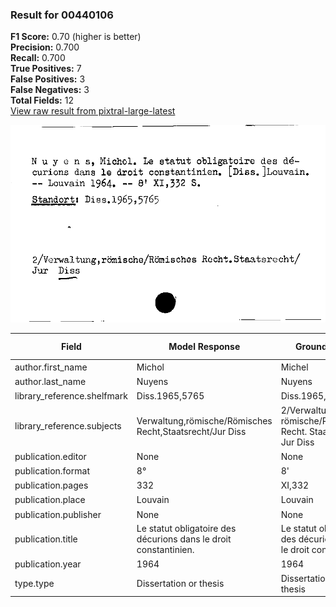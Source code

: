 ### Result for 00440106
**F1 Score:** 0.70 (higher is better)<br>**Precision:** 0.700<br>**Recall:** 0.700<br>**True Positives:** 7<br>**False Positives:** 3<br>**False Negatives:** 3<br>**Total Fields:** 12<br>[View raw result from pixtral-large-latest](https://github.com/RISE-UNIBAS/humanities_data_benchmark/blob/main/results/2025-09-02/T0159/request_T0159_00440106.json)

<img src="https://github.com/RISE-UNIBAS/humanities_data_benchmark/blob/main/benchmarks/zettelkatalog/images/00440106.jpg?raw=true" alt="00440106" width="600px">

| Field | Model Response | Ground Truth | Fuzzy Score | Match |
|-------|----------------|--------------|-------------|-------|
| author.first_name | Michol | Michel | 0.833 | ❌ |
| author.last_name | Nuyens | Nuyens | 1.000 | ✅ |
| library_reference.shelfmark | Diss.1965,5765 | Diss.1965,5765 | 1.000 | ✅ |
| library_reference.subjects | Verwaltung,römische/Römisches Recht,Staatsrecht/Jur Diss | 2/Verwaltung, römische/Römisches Recht. Staatsrecht/ Jur Diss | 0.940 | ✅ |
| publication.editor | None | None | 1.000 | ✅ |
| publication.format | 8° | 8' | 0.500 | ❌ |
| publication.pages | 332 | XI,332  | 0.600 | ❌ |
| publication.place | Louvain | Louvain | 1.000 | ✅ |
| publication.publisher | None | None | 1.000 | ✅ |
| publication.title | Le statut obligatoire des décurions dans le droit constantinien. | Le statut obligatoire des décurions dans le droit constantinien | 0.992 | ✅ |
| publication.year | 1964 | 1964 | 1.000 | ✅ |
| type.type | Dissertation or thesis | Dissertation or thesis | 1.000 | ✅ |
